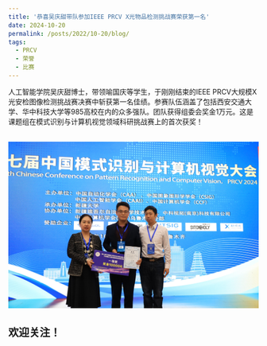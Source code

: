 ```yaml
---
title: '恭喜吴庆甜带队参加IEEE PRCV X光物品检测挑战赛荣获第一名'
date: 2024-10-20
permalink: /posts/2022/10-20/blog/
tags:
  - PRCV
  - 荣誉
  - 比赛
---
```





人工智能学院吴庆甜博士，带领喻国庆等学生，于刚刚结束的IEEE PRCV大规模X光安检图像检测挑战赛决赛中斩获第一名佳绩。参赛队伍涵盖了包括西安交通大学、华中科技大学等985高校在内的众多强队。团队获得组委会奖金1万元。这是课题组在模式识别与计算机视觉领域科研挑战赛上的首次获奖！

<br/><img src='/resources/prcv.jpg'>



欢迎关注！
------
